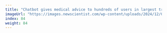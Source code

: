 ```yaml
---
title: "Chatbot gives medical advice to hundreds of users in largest trial yet"
imageUrl: "https://images.newscientist.com/wp-content/uploads/2024/12/02145407/SEI_231687662.jpg?width=788"
index: 84
weight: 84
---
```

